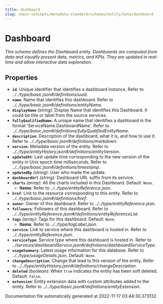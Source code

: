 ```yaml
---
title: dashboard
slug: /main-concepts/metadata-standard/schemas/entity/data/dashboard
---
```


# Dashboard

*This schema defines the Dashboard entity. Dashboards are computed from data and visually present data, metrics, and KPIs. They are updated in real-time and allow interactive data exploration.*

## Properties

- **`id`**: Unique identifier that identifies a dashboard instance. Refer to *../../type/basic.json#/definitions/uuid*.
- **`name`**: Name that identifies this dashboard. Refer to *../../type/basic.json#/definitions/entityName*.
- **`displayName`** *(string)*: Display Name that identifies this Dashboard. It could be title or label from the source services.
- **`fullyQualifiedName`**: A unique name that identifies a dashboard in the format 'ServiceName.DashboardName'. Refer to *../../type/basic.json#/definitions/fullyQualifiedEntityName*.
- **`description`**: Description of the dashboard, what it is, and how to use it. Refer to *../../type/basic.json#/definitions/markdown*.
- **`version`**: Metadata version of the entity. Refer to *../../type/entityHistory.json#/definitions/entityVersion*.
- **`updatedAt`**: Last update time corresponding to the new version of the entity in Unix epoch time milliseconds. Refer to *../../type/basic.json#/definitions/timestamp*.
- **`updatedBy`** *(string)*: User who made the update.
- **`dashboardUrl`** *(string)*: Dashboard URL suffix from its service.
- **`charts`** *(array)*: All the charts included in this Dashboard. Default: `None`.
  - **Items**: Refer to *../../type/entityReference.json*.
- **`href`**: Link to the resource corresponding to this entity. Refer to *../../type/basic.json#/definitions/href*.
- **`owner`**: Owner of this dashboard. Refer to *../../type/entityReference.json*.
- **`followers`**: Followers of this dashboard. Refer to *../../type/entityReference.json#/definitions/entityReferenceList*.
- **`tags`** *(array)*: Tags for this dashboard. Default: `None`.
  - **Items**: Refer to *../../type/tagLabel.json*.
- **`service`**: Link to service where this dashboard is hosted in. Refer to *../../type/entityReference.json*.
- **`serviceType`**: Service type where this dashboard is hosted in. Refer to *../services/dashboardService.json#/definitions/dashboardServiceType*.
- **`usageSummary`**: Latest usage information for this database. Refer to *../../type/usageDetails.json*. Default: `None`.
- **`changeDescription`**: Change that lead to this version of the entity. Refer to *../../type/entityHistory.json#/definitions/changeDescription*.
- **`deleted`** *(boolean)*: When `true` indicates the entity has been soft deleted. Default: `False`.
- **`extension`**: Entity extension data with custom attributes added to the entity. Refer to *../../type/basic.json#/definitions/entityExtension*.


Documentation file automatically generated at 2022-11-17 03:44:30.373132.
